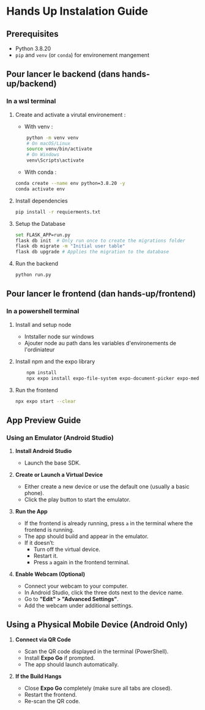 # Hands Up Instalation Guide


## Prerequisites
 - Python 3.8.20
 - `pip` and `venv` (or `conda`) for environement mangement


## Pour lancer le backend (dans hands-up/backend)
 ### In a wsl terminal
 1) Create and activate a virutal environement :
   
    - With venv : 
    ```bash
        python -m venv venv
        # On macOS/Linux
        source venv/bin/activate
        # On Windows
        venv\Scripts\activate
    ```

    - With conda :
    ```bash
    conda create --name env python=3.8.20 -y
    conda activate env
    ```
2) Install dependencies
   ```bash
   pip install -r requierments.txt
   ```

3) Setup the Database
    ```bash
    set FLASK_APP=run.py
    flask db init  # Only run once to create the migrations folder
    flask db migrate -m "Initial user table"
    flask db upgrade # Applies the migration to the database
    ```

4) Run the backend
   ```bash
   python run.py
   ```

## Pour lancer le frontend (dan hands-up/frontend) 
### In a powershell terminal

1) Install and setup node
     - Intstaller node sur windows
     - Ajouter node au path dans les variables d'environements de l'ordiniateur
  

2) Install npm and the expo library
    ```bash
        npm install
        npx expo install expo-file-system expo-document-picker expo-media-library react-native-picker expo-av expo-audio
    ```

3) Run the frontend
    ```bash
    npx expo start --clear
    ```

## App Preview Guide

### Using an Emulator (Android Studio)

1. **Install Android Studio**  
   - Launch the base SDK.

2. **Create or Launch a Virtual Device**  
   - Either create a new device or use the default one (usually a basic phone).
   - Click the play button to start the emulator.

3. **Run the App**  
   - If the frontend is already running, press `a` in the terminal where the frontend is running.
   - The app should build and appear in the emulator.
   - If it doesn’t:
     - Turn off the virtual device.
     - Restart it.
     - Press `a` again in the frontend terminal.

4. **Enable Webcam (Optional)**  
   - Connect your webcam to your computer.
   - In Android Studio, click the three dots next to the device name.
   - Go to **"Edit" > "Advanced Settings"**.
   - Add the webcam under additional settings.


##  Using a Physical Mobile Device (Android Only)

1. **Connect via QR Code**  
   - Scan the QR code displayed in the terminal (PowerShell).
   - Install **Expo Go** if prompted.
   - The app should launch automatically.

2. **If the Build Hangs**  
   - Close **Expo Go** completely (make sure all tabs are closed).
   - Restart the frontend.
   - Re-scan the QR code.

